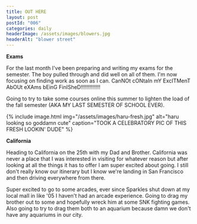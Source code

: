 ```yaml
---
title: OUT HERE
layout: post
postId: "006"
categories: daily
headerImage: /assets/images/blowers.jpg
headerAlt: "blower street"
---
```

**Exams**

For the last month I've been preparing and writing my exams for the semester. The boy pulled through and did well on all of them. I'm now focusing on finding work as soon as I can. CanNOt cONtaIn mY ExcITMenT AbOUt eXAms bEinG FinISheD!!!!!!!!!!!!!

Going to try to take some courses online this summer to lighten the load of the fall semester (AKA MY LAST SEMESTER OF SCHOOL EVER).

{% include image.html
	img="/assets/images/haru-fresh.jpg"
	alt="haru looking so goddamn cute"
	caption="TOOK A CELEBRATORY PIC OF THIS FRESH LOOKIN' DUDE"
%}

**California**

Heading to California on the 25th with my Dad and Brother. California was never a place that I was interested in visiting for whatever reason but after looking at all the things it has to offer I am super excited about going. I still don't really know our itinerary but I know we're landing in San Francisco and then driving everywhere from there.

Super excited to go to some arcades, ever since Sparkles shut down at my local mall in like '05 I haven't had an arcade experience. Going to drag my brother out to some and hopefully wreck him at some SNK fighting games. Also going to try to drag them both to an aquarium because damn we don't have any aquariums in our city.